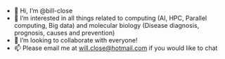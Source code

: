 - 👋 Hi, I’m @bill-close
- 👀 I’m interested in all things related to computing (AI, HPC, Parallel computing, Big data) and molecular biology (Disease diagnosis, prognosis, causes and prevention)
- 💞️ I’m looking to collaborate with everyone!
- 📫 Please email me at will.close@hotmail.com if you would like to chat

<!---
bill-close/bill-close is a ✨ special ✨ repository because its `README.md` (this file) appears on your GitHub profile.
You can click the Preview link to take a look at your changes.
--->
